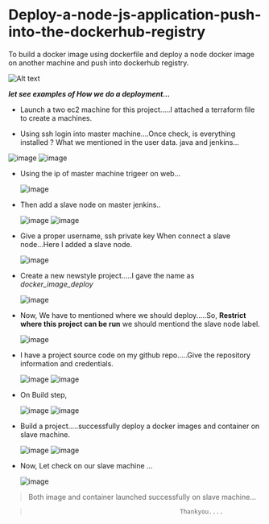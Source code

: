 # Deploy-a-node-js-application-push-into-the-dockerhub-registry
To build a docker image using dockerfile and deploy a node docker image on another machine and push into dockerhub registry.

![Alt text](deployArchi.png)

**_let see examples of How we do a deployment..._**

- Launch a two ec2 machine for this project.....I attached a terraform file to create a machines.

- Using ssh login into master machine....Once check, is everything installed ? What we mentioned in the user data.
   java and jenkins...

![image](./screeshot/2.png)
![image](./screeshot/1.png)

- Using the ip of master machine trigeer on web...

   ![image](./screeshot/3.png)

- Then add a slave node on master jenkins..

   ![image](./screeshot/4.png)
   ![image](./screeshot/5.png)

- Give a proper username, ssh private key When connect a slave node...Here I added a slave node.

   ![image](./screeshot/6.png)

- Create a new newstyle project.....I gave the name as *docker_image_deploy*

   ![image](./screeshot/7.png)

- Now, We have to mentioned where we should deploy.....So, **Restrict where this project can be run** we should mentiond the slave node label.

   ![image](./screeshot/8.png)

- I have a project source code on my github repo.....Give the repository information and credentials.

   ![image](./screeshot/9.png)
   ![image](./screeshot/10.png)

- On Build step,

    ![image](./screeshot/11.png)
    ![image](./screeshot/12.png)

- Build a project.....successfully deploy a docker images and container on slave machine.

    ![image](./screeshot/13.png)
    ![image](./screeshot/14.png)

- Now, Let check on our slave machine ...

    ![image](./screeshot/15.png)
    
> Both image and container launched successfully on slave machine...         

>                                               Thankyou....
    
